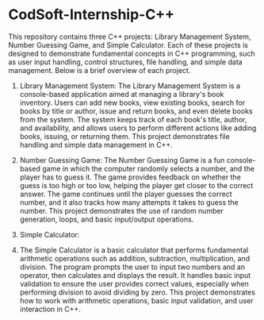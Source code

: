 # CodSoft-Internship-C++

This repository contains three C++ projects: Library Management System, Number Guessing Game, and Simple Calculator. Each of these projects is designed to demonstrate fundamental concepts in C++ programming, such as user input handling, control structures, file handling, and simple data management. Below is a brief overview of each project.

1. Library Management System: 
The Library Management System is a console-based application aimed at managing a library's book inventory. Users can add new books, view existing books, search for books by title or author, issue and return books, and even delete books from the system. The system keeps track of each book's title, author, and availability, and allows users to perform different actions like adding books, issuing, or returning them. This project demonstrates file handling and simple data management in C++.

2. Number Guessing Game:
The Number Guessing Game is a fun console-based game in which the computer randomly selects a number, and the player has to guess it. The game provides feedback on whether the guess is too high or too low, helping the player get closer to the correct answer. The game continues until the player guesses the correct number, and it also tracks how many attempts it takes to guess the number. This project demonstrates the use of random number generation, loops, and basic input/output operations.

3. Simple Calculator:
4. The Simple Calculator is a basic calculator that performs fundamental arithmetic operations such as addition, subtraction, multiplication, and division. The program prompts the user to input two numbers and an operator, then calculates and displays the result. It handles basic input validation to ensure the user provides correct values, especially when performing division to avoid dividing by zero. This project demonstrates how to work with arithmetic operations, basic input validation, and user interaction in C++.
